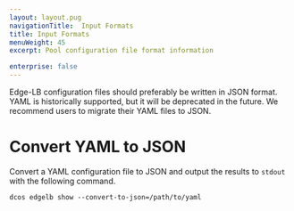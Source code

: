 ```yaml
---
layout: layout.pug
navigationTitle:  Input Formats
title: Input Formats
menuWeight: 45
excerpt: Pool configuration file format information

enterprise: false
---
```



Edge-LB configuration files should preferably be written in JSON format. YAML is historically supported, but it will be deprecated in the future. We recommend users to migrate their YAML files to JSON.

# Convert YAML to JSON

Convert a YAML configuration file to JSON and output the results to `stdout` with the following command.

`dcos edgelb show --convert-to-json=/path/to/yaml`
